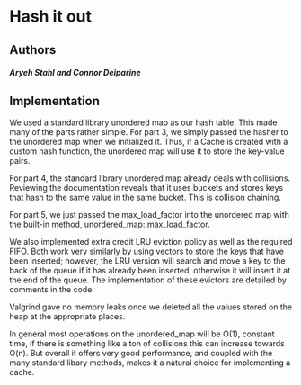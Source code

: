 # Hash it out


## Authors

##### Aryeh Stahl and Connor Deiparine


## Implementation

We used a standard library unordered map as our hash table. This made many of the parts rather simple. For part 3, we simply passed the hasher to the unordered map when we initialized it. Thus, if a Cache is created with a custom hash function, the unordered map will use it to store the key-value pairs. 

For part 4, the standard library unordered map already deals with collisions. Reviewing the documentation reveals that it uses buckets and stores keys that hash to the same value in the same bucket. This is collision chaining.

For part 5, we just passed the max_load_factor into the unordered map with the built-in method, unordered_map::max_load_factor.

We also implemented extra credit LRU eviction policy as well as the required FIFO. Both work very similarly by using vectors to store the keys that have been inserted; however, the LRU version will search and move a key to the back of the queue if it has already been inserted, otherwise it will insert it at the end of the queue. The implementation of these evictors are detailed by comments in the code. 

Valgrind gave no memory leaks once we deleted all the values stored on the heap at the appropriate places.

In general most operations on the unordered_map will be O(1), constant time, if there is something like a ton of collisions this can increase towards O(n). But overall it offers very good performance, and coupled with the many standard libary methods, makes it a natural choice for implementing a cache. 

